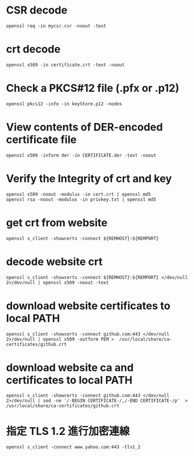# CSR decode
```
openssl req -in mycsr.csr -noout -text
```
# crt decode
```
openssl x509 -in certificate.crt -text -noout
```

# Check a PKCS#12 file (.pfx or .p12)
```
openssl pkcs12 -info -in keyStore.p12 -nodes
```


# View contents of DER-encoded certificate file
```
openssl x509 -inform der -in CERTIFICATE.der -text -noout
```



# Verify the Integrity of crt and key
```
openssl x509 -noout -modulus -in cert.crt | openssl md5
openssl rsa -noout -modulus -in privkey.txt | openssl md5
```


# get crt from website
```
openssl s_client -showcerts -connect ${REMHOST}:${REMPORT}
```

# decode website crt
```
openssl s_client -showcerts -connect ${REMHOST}:${REMPORT} </dev/null 2>/dev/null | openssl x509 -noout -text
```

# download website certificates to local PATH
```
openssl s_client -showcerts -connect github.com:443 </dev/null 2>/dev/null | openssl x509 -outform PEM >  /usr/local/share/ca-certificates/github.crt
```

# download website ca and certificates to local PATH
```
openssl s_client -showcerts -connect github.com:443 </dev/null 2>/dev/null | sed -ne '/-BEGIN CERTIFICATE-/,/-END CERTIFICATE-/p'  >  /usr/local/share/ca-certificates/github.crt
```

# 指定 TLS 1.2 進行加密連線
```
openssl s_client -connect www.yahoo.com:443 -tls1_2
```
